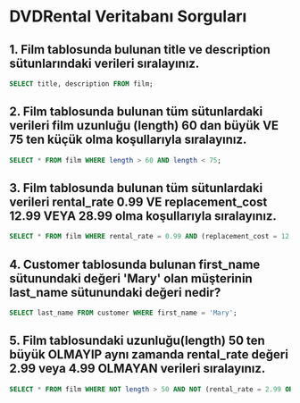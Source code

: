 # DVDRental Veritabanı Sorguları

## 1. Film tablosunda bulunan title ve description sütunlarındaki verileri sıralayınız.
```sql
SELECT title, description FROM film;
```

## 2. Film tablosunda bulunan tüm sütunlardaki verileri film uzunluğu (length) 60 dan büyük VE 75 ten küçük olma koşullarıyla sıralayınız.
```sql
SELECT * FROM film WHERE length > 60 AND length < 75;
```
## 3. Film tablosunda bulunan tüm sütunlardaki verileri rental_rate 0.99 VE replacement_cost 12.99 VEYA 28.99 olma koşullarıyla sıralayınız.
```sql
SELECT * FROM film WHERE rental_rate = 0.99 AND (replacement_cost = 12.99 OR replacement_cost = 28.99);
```
## 4. Customer tablosunda bulunan first_name sütunundaki değeri 'Mary' olan müşterinin last_name sütunundaki değeri nedir?
```sql
SELECT last_name FROM customer WHERE first_name = 'Mary';
```
## 5. Film tablosundaki uzunluğu(length) 50 ten büyük OLMAYIP aynı zamanda rental_rate değeri 2.99 veya 4.99 OLMAYAN verileri sıralayınız.
```sql
SELECT * FROM film WHERE NOT length > 50 AND NOT (rental_rate = 2.99 OR rental_rate = 4.99);
```